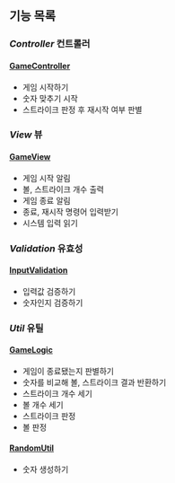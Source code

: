 ## 기능 목록

### ___Controller___ 컨트롤러
#### [GameController](src/main/java/baseball/controller/GameController.java)
 - 게임 시작하기
 - 숫자 맞추기 시작
 - 스트라이크 판정 후 재시작 여부 판별

### ___View___ 뷰
#### [GameView](src/main/java/baseball/view/GameView.java)
- 게임 시작 알림
- 볼, 스트라이크 개수 출력
- 게임 종료 알림
- 종료, 재시작 명령어 입력받기
- 시스템 입력 읽기

### ___Validation___ 유효성
#### [InputValidation](src/main/java/baseball/validation/InputValidation.java)
- 입력값 검증하기
- 숫자인지 검증하기

### ___Util___ 유틸
#### [GameLogic](src/main/java/baseball/util/GameLogic.java)
- 게임이 종료됐는지 판별하기
- 숫자를 비교해 볼, 스트라이크 결과 반환하기
- 스트라이크 개수 세기
- 볼 개수 세기
- 스트라이크 판정
- 볼 판정
#### [RandomUtil](src/main/java/baseball/util/RandomUtil.java)
- 숫자 생성하기